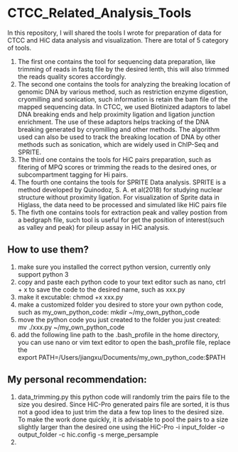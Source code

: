 # CTCC_Related_Analysis_Tools
In this repository, I will shared the tools I wrote for preparation of data for CTCC and HiC data analysis and visualization.
There are total of 5 category of tools. 
1. The first one contains the tool for sequencing data preparation, like trimming of reads in fastq file by the desired lenth, this will also trimmed the reads quality scores accordingly.
2. The second one contains the tools for analyzing the breaking location of genomic DNA by various method, such as restriction enzyme digestion, cryomilling and sonication, such information is retain the bam file of the mapped sequencing data. In CTCC, we used Biotinized adaptors to label DNA breaking ends and help proximity ligation and ligation junction enrichment. The use of these adaptors helps tracking of the DNA breaking generated by cryomilling and other methods. The algorithm used can also be used to track the breaking location of DNA by other methods such as sonication, which are widely used in ChIP-Seq and SPRITE.
3. The third one contains the tools for HiC pairs preparation, such as fitering of MPQ scores or trimming the reads to the desired ones, or subcompartment tagging for Hi pairs. 
4. The fourth one contains the tools for SPRITE Data analysis. SPRITE is a method developed by Quinodoz, S. A. et al(2018) for studying nuclear structure without proximity ligation. For visualization of Sprite data in Higlass, the data need to be processed and simulated like HiC pairs file
5. The fivth one contains tools for extraction peak and valley postion from a bedgraph file, such tool is useful for get the position of interest(such as valley and peak) for pileup assay in HiC analysis.

## How to use them?
1. make sure you installed the correct python version, currently only support python 3
2. copy and paste each python code to your text editor such as nano, ctrl + x to save the code to the desired name, such as xxx.py
3. make it excutable:   chmod +x xxx.py
4. make a customized folder you desired to store your own python code, such as my_own_python_code:   mkdir ~/my_own_python_code
5. move the python code you just created to the folder you just created:  mv ./xxx.py ~/my_own_python_code
6. add the following line path to the .bash_profile in the home directory, you can use nano or vim text editor to open the bash_profile file, replace the  
   export PATH=/Users/jiangxu/Documents/my_own_python_code:$PATH
## My personal recommendation:
1. data_trimming.py this python code will randomly trim the pairs file to the size you desired. Since HiC-Pro generated pairs file are sorted, it is thus not a good idea to just trim the data a few top lines to the desired size. To make the work done quickly, it is advisable to pool the pairs to a size slightly larger than the desired one using the HiC-Pro -i input_folder -o output_folder -c hic.config -s merge_persample
2. 
